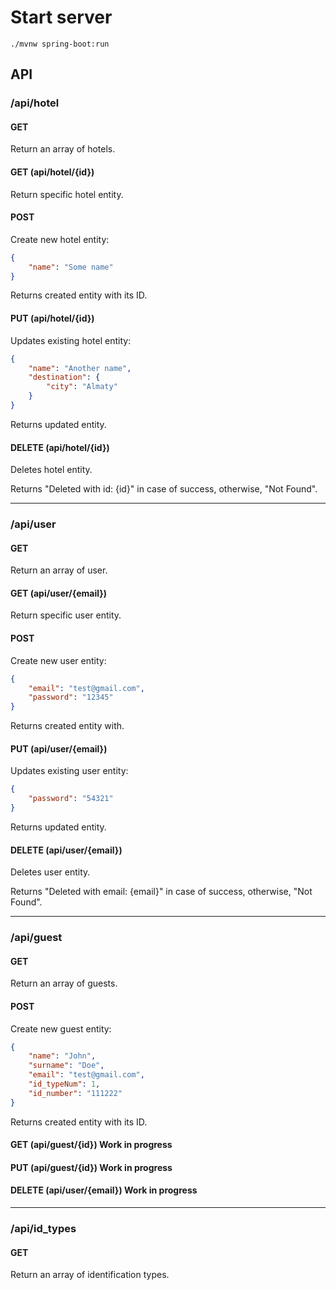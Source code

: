 # Start server

	./mvnw spring-boot:run
	
## API

### /api/hotel

#### GET
Return an array of hotels.

#### GET (api/hotel/{id})
Return specific hotel entity.

#### POST
Create new hotel entity:
```json
{
	"name": "Some name"
}
```

Returns created entity with its ID.

#### PUT (api/hotel/{id})
Updates existing hotel entity:
```json
{
	"name": "Another name",
	"destination": {
		"city": "Almaty"
	}
}
```

Returns updated entity.

#### DELETE (api/hotel/{id})
Deletes hotel entity.

Returns "Deleted with id: {id}" in case of success, otherwise, "Not Found".

----

### /api/user

#### GET
Return an array of user.

#### GET (api/user/{email})
Return specific user entity.

#### POST
Create new user entity:
```json
{
	"email": "test@gmail.com",
	"password": "12345"
}
```

Returns created entity with.

#### PUT (api/user/{email})
Updates existing user entity:
```json
{
	"password": "54321"
}
```

Returns updated entity.

#### DELETE (api/user/{email})
Deletes user entity.

Returns "Deleted with email: {email}" in case of success, otherwise, "Not Found".

----

### /api/guest

#### GET
Return an array of guests.


#### POST
Create new guest entity:
```json
{
	"name": "John",
	"surname": "Doe",
	"email": "test@gmail.com",
	"id_typeNum": 1,
	"id_number": "111222"
}
```

Returns created entity with its ID.

#### GET (api/guest/{id}) Work in progress

#### PUT (api/guest/{id}) Work in progress

#### DELETE (api/user/{email}) Work in progress

----

### /api/id_types

#### GET
Return an array of identification types.
